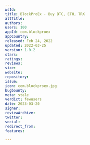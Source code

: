 ```yaml
---
wsId: 
title: BlockProEx - Buy BTC, ETH, TRX
altTitle: 
authors: 
users: 100
appId: com.blockproex
appCountry: 
released: Feb 24, 2022
updated: 2022-03-25
version: 1.0.2
stars: 
ratings: 
reviews: 
size: 
website: 
repository: 
issue: 
icon: com.blockproex.jpg
bugbounty: 
meta: stale
verdict: fewusers
date: 2023-03-20
signer: 
reviewArchive: 
twitter: 
social: 
redirect_from: 
features: 

---
```


